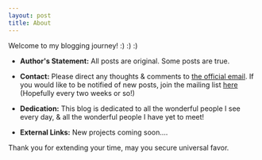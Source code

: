 ```yaml
---
layout: post
title: About
---
```

Welcome to my blogging journey! :) :) :)
<br>
- **Author's Statement:** All posts are original. Some posts are true.

- **Contact:** Please direct any thoughts & comments to [the official email](mailto:greensheepblog.official@gmail.com). If you would like to be notified of new posts, join the mailing list [here](https://forms.gle/NSKtN8wA6qx5uB2v9) (Hopefully every two weeks or so!)

- **Dedication:** This blog is dedicated to all the wonderful people I see every day, & all the wonderful people I have yet to meet!

- **External Links:** New projects coming soon....



Thank you for extending your time, may you secure universal favor.
